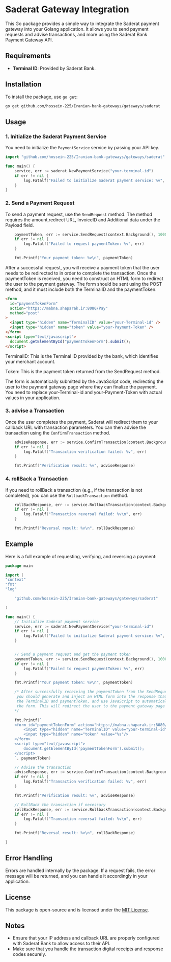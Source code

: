 # Saderat Gateway Integration

This Go package provides a simple way to integrate the Saderat payment gateway into your Golang application. It allows you to send payment requests and advise transactions, and more using the Saderat Bank Payment Gateway API.

## Requirements

- **Terminal ID**: Provided by Saderat Bank.

## Installation

To install the package, use `go get`:

```bash
go get github.com/hossein-225/Iranian-bank-gateways/gateways/saderat
```

## Usage

### 1. Initialize the Saderat Payment Service

You need to initialize the `PaymentService` service by passing your API key.

```go
import "github.com/hossein-225/Iranian-bank-gateways/gateways/saderat"

func main() {
	service, err := saderat.NewPaymentService("your-terminal-id")
	if err != nil {
		log.Fatalf("Failed to initialize Saderat payment service: %v", err)
	}
}
```

### 2. Send a Payment Request

To send a payment request, use the `SendRequest` method. The method requires the amount,redirect URL, InvoiceID and Additional data under the Payload field.

```go
    paymentToken, err := service.SendRequest(context.Background(), 100000, "https://your-callback-url.com", "123456", "payload")
    if err != nil {
    	log.Fatalf("Failed to request paymentToken: %v", err)
    }

    fmt.Printf("Your payment token: %v\n", paymentToken)
```

After a successful request, you will receive a payment token that the user needs to be redirected to in order to complete the transaction. Once the paymentToken is received, you need to construct an HTML form to redirect the user to the payment gateway. The form should be sent using the POST method, and it must include both the TerminalID and the paymentToken.

```html
<form
  id="paymentTokenForm"
  action="https://mabna.shaparak.ir:8080/Pay"
  method="post"
>
  <input type="hidden" name="TerminalID" value="your-Terminal-id" />
  <input type="hidden" name="token" value="your-Payment-Token" />
</form>
<script type="text/javascript">
  document.getElementById("paymentTokenForm").submit();
</script>
```

TerminalID: This is the Terminal ID provided by the bank, which identifies your merchant account.

Token: This is the payment token returned from the SendRequest method.

The form is automatically submitted by the JavaScript code, redirecting the user to the payment gateway page where they can finalize the payment. You need to replace your-Terminal-id and your-Payment-Token with actual values in your application.

### 3. advise a Transaction

Once the user completes the payment, Saderat will redirect them to your callback URL with transaction parameters. You can then advise the transaction using the `ConfirmTransaction` method.

```go
    adviseResponse, err := service.ConfirmTransaction(context.Background(), "digitalReceipt", 100000)
    if err != nil {
    	log.Fatalf("Transaction verification failed: %v", err)
    }

    fmt.Printf("Verification result: %v", adviseResponse)
```

### 4. rollBack a Transaction

If you need to rollBack a transaction (e.g., if the transaction is not completed), you can use the `RollbackTransaction` method.

```go
    rollBackResponse, err := service.RollbackTransaction(context.Background(), "digitalReceipt", 100000)
    if err != nil {
    	log.Fatalf("Transaction reversal failed: %v\n", err)
    }

    fmt.Printf("Reversal result: %v\n", rollBackResponse)
```

## Example

Here is a full example of requesting, verifying, and reversing a payment:

```go
package main

import (
"context"
"fmt"
"log"

    "github.com/hossein-225/Iranian-bank-gateways/gateways/saderat"

)

func main() {
	// Initialize Saderat payment service
	service, err := saderat.NewPaymentService("your-terminal-id")
	if err != nil {
		log.Fatalf("Failed to initialize Saderat payment service: %v", err)
	}


    // Send a payment request and get the payment token
    paymentToken, err := service.SendRequest(context.Background(), 100000, "https://your-callback-url.com", "123456", "payload")
    if err != nil {
    	log.Fatalf("Failed to request paymentToken: %v", err)
    }

    fmt.Printf("Your payment token: %v\n", paymentToken)

	/* After successfully receiving the paymentToken from the SendRequest method,
	 you should generate and inject an HTML form into the response that includes
	 the TerminalID and paymentToken, and use JavaScript to automatically submit
	 the form. This will redirect the user to the payment gateway page to complete the transaction 
	*/

	fmt.Printf(`
	<form id="paymentTokenForm" action="https://mabna.shaparak.ir:8080/Pay" method="post">
    	<input type="hidden" name="TerminalID" value="your-terminal-id"/>
   		<input type="hidden" name="token" value="%s"/>
	</form>
	<script type="text/javascript">
    	document.getElementById('paymentTokenForm').submit();
	</script>
	`, paymentToken)

    // Advise the transaction
    adviseResponse, err := service.ConfirmTransaction(context.Background(), "digitalReceipt", 100000)
    if err != nil {
    	log.Fatalf("Transaction verification failed: %v", err)
    }

    fmt.Printf("Verification result: %v", adviseResponse)

    // RollBack the transaction if necessary
    rollBackResponse, err := service.RollbackTransaction(context.Background(), "digitalReceipt", 100000)
    if err != nil {
    	log.Fatalf("Transaction reversal failed: %v\n", err)
    }

    fmt.Printf("Reversal result: %v\n", rollBackResponse)

}
```

## Error Handling

Errors are handled internally by the package. If a request fails, the error message will be returned, and you can handle it accordingly in your application.

## License

This package is open-source and is licensed under the [MIT License](https://opensource.org/licenses/MIT).

## Notes

- Ensure that your IP address and callback URL are properly configured with Saderat Bank to allow access to their API.
- Make sure that you handle the transaction digital receipts and response codes securely.
